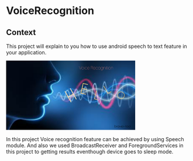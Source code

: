 # VoiceRecognition
   
   
   
## Context
   
   
This project will explain to you how to use android speech to text feature in your application.   
   
   
<img src="voice_rec_img.jpeg" width="70%" height="70%" />
   

In this project Voice recognition feature can be achieved by using Speech module. And also we used BroadcastReceiver and ForegroundServices in this project to getting results eventhough device goes to sleep mode.